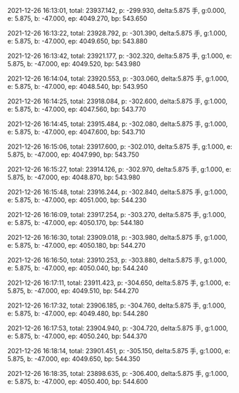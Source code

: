 2021-12-26 16:13:01, total: 23937.142, p: -299.930, delta:5.875 手, g:0.000, e: 5.875, b: -47.000, ep: 4049.270, bp: 543.650

2021-12-26 16:13:22, total: 23928.792, p: -301.390, delta:5.875 手, g:1.000, e: 5.875, b: -47.000, ep: 4049.650, bp: 543.880

2021-12-26 16:13:42, total: 23921.177, p: -302.320, delta:5.875 手, g:1.000, e: 5.875, b: -47.000, ep: 4049.520, bp: 543.980

2021-12-26 16:14:04, total: 23920.553, p: -303.060, delta:5.875 手, g:1.000, e: 5.875, b: -47.000, ep: 4048.540, bp: 543.950

2021-12-26 16:14:25, total: 23918.084, p: -302.600, delta:5.875 手, g:1.000, e: 5.875, b: -47.000, ep: 4047.560, bp: 543.770

2021-12-26 16:14:45, total: 23915.484, p: -302.080, delta:5.875 手, g:1.000, e: 5.875, b: -47.000, ep: 4047.600, bp: 543.710

2021-12-26 16:15:06, total: 23917.600, p: -302.010, delta:5.875 手, g:1.000, e: 5.875, b: -47.000, ep: 4047.990, bp: 543.750

2021-12-26 16:15:27, total: 23914.126, p: -302.970, delta:5.875 手, g:1.000, e: 5.875, b: -47.000, ep: 4048.870, bp: 543.980

2021-12-26 16:15:48, total: 23916.244, p: -302.840, delta:5.875 手, g:1.000, e: 5.875, b: -47.000, ep: 4051.000, bp: 544.230

2021-12-26 16:16:09, total: 23917.254, p: -303.270, delta:5.875 手, g:1.000, e: 5.875, b: -47.000, ep: 4050.170, bp: 544.180

2021-12-26 16:16:30, total: 23909.018, p: -303.980, delta:5.875 手, g:1.000, e: 5.875, b: -47.000, ep: 4050.180, bp: 544.270

2021-12-26 16:16:50, total: 23910.253, p: -303.880, delta:5.875 手, g:1.000, e: 5.875, b: -47.000, ep: 4050.040, bp: 544.240

2021-12-26 16:17:11, total: 23911.423, p: -304.650, delta:5.875 手, g:1.000, e: 5.875, b: -47.000, ep: 4049.510, bp: 544.270

2021-12-26 16:17:32, total: 23906.185, p: -304.760, delta:5.875 手, g:1.000, e: 5.875, b: -47.000, ep: 4049.480, bp: 544.280

2021-12-26 16:17:53, total: 23904.940, p: -304.720, delta:5.875 手, g:1.000, e: 5.875, b: -47.000, ep: 4050.240, bp: 544.370

2021-12-26 16:18:14, total: 23901.451, p: -305.150, delta:5.875 手, g:1.000, e: 5.875, b: -47.000, ep: 4049.650, bp: 544.350

2021-12-26 16:18:35, total: 23898.635, p: -306.400, delta:5.875 手, g:1.000, e: 5.875, b: -47.000, ep: 4050.400, bp: 544.600